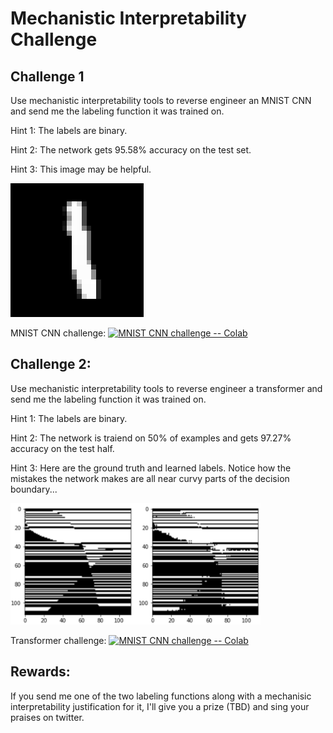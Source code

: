 # Mechanistic Interpretability Challenge

## Challenge 1

Use mechanistic interpretability tools to reverse engineer an MNIST CNN and send me the labeling function it was trained on. 

Hint 1: The labels are binary.

Hint 2: The network gets 95.58% accuracy on the test set. 

Hint 3: This image may be helpful. 

![mnist example](figs/mnist_example.png)

MNIST CNN challenge:  [![MNIST CNN challenge -- Colab](https://colab.research.google.com/assets/colab-badge.svg)](https://colab.research.google.com/drive/15ByJYkksF9Bxb0rVkaoIZbUEWtbBDDqN?usp=sharing)

## Challenge 2: 

Use mechanistic interpretability tools to reverse engineer a transformer and send me the labeling function it was trained on. 

Hint 1: The labels are binary.

Hint 2: The network is traiend on 50% of examples and gets 97.27% accuracy on the test half. 

Hint 3: Here are the ground truth and learned labels. Notice how the mistakes the network makes are all near curvy parts of the decision boundary...

<img src="figs/transformer_labeling_function.png" alt="drawing" width="400"/>

Transformer challenge:  [![MNIST CNN challenge -- Colab](https://colab.research.google.com/assets/colab-badge.svg)](https://colab.research.google.com/drive/19gn2tavBGDqOYHLatjSROhABBD5O_JyZ?usp=sharing)

## Rewards:

If you send me one of the two labeling functions along with a mechanisic interpretability justification for it, I'll give you a prize (TBD) and sing your praises on twitter. 
